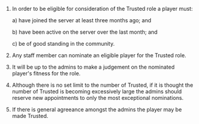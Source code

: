 1. In order to be eligible for consideration of the Trusted role a player must:

    a) have joined the server at least three months ago; and
  
    b) have been active on the server over the last month; and
  
    c) be of good standing in the community.

2. Any staff member can nominate an eligible player for the Trusted role.

3. It will be up to the admins to make a judgement on the nominated player's fitness for the role.

4. Although there is no set limit to the number of Trusted, if it is thought the number of Trusted is becoming excessively large the admins should reserve new appointments to only the most exceptional nominations.

5. If there is general agreeance amongst the admins the player may be made Trusted.
